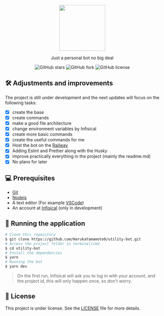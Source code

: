 <div align="center">
  <a href="https://discord.com/oauth2/authorize?client_id=1040051324621967370&scope=bot&permissions=8">
    <img src="https://imgur.com/HFENUgq.png" height="150">
  </a>
  <p>Just a personal bot no big deal</p>
  <img alt="GitHub stars" src="https://img.shields.io/github/stars/HarukaYamamoto0/utility-bot?color=informational">
  <img alt="GitHub fork" src="https://img.shields.io/github/forks/HarukaYamamoto0/utility-bot?color=informational">
  <img alt="GitHub license" src="https://img.shields.io/github/license/HarukaYamamoto0/utility-bot?color=informational">
</div>

## 🛠️ Adjustments and improvements
The project is still under development and the next updates will focus on the following tasks:

- [x] create the base
- [x] create commands
- [x] make a good file architecture
- [x] change environment variables by Infisical
- [x] create more basic commands
- [x] create the useful commands for me
- [x] Host the bot on the [Railway](https://railway.app/)
- [x] Adding Eslint and Prettier along with the Husky
- [x] improve practically everything in the project (mainly the readme.md)
- [x] No plans for later

## 💻 Prerequisites

- [Git](https://git-scm.com/)
- [Nodejs](https://nodejs.org/en/)
- A text editor (For example [VSCode](https://code.visualstudio.com/))
- An account at [Infisical](https://app.infisical.com/signup) (only in development)

## 🎲 Running the application

```bash
# Clone this repository
$ git clone https://github.com/HarukaYamamoto0/utility-bot.git
# Access the project folder in terminal/cmd
$ cd utility-bot
# Install the dependencies
$ yarn
# Running the bot
$ yarn dev
```
> On the first run, Infisical will ask you to log in with your account, and the project id, this will only happen once, so don't worry.

## 📝 License

This project is under license. See the [LICENSE](LICENSE.md) file for more details.
